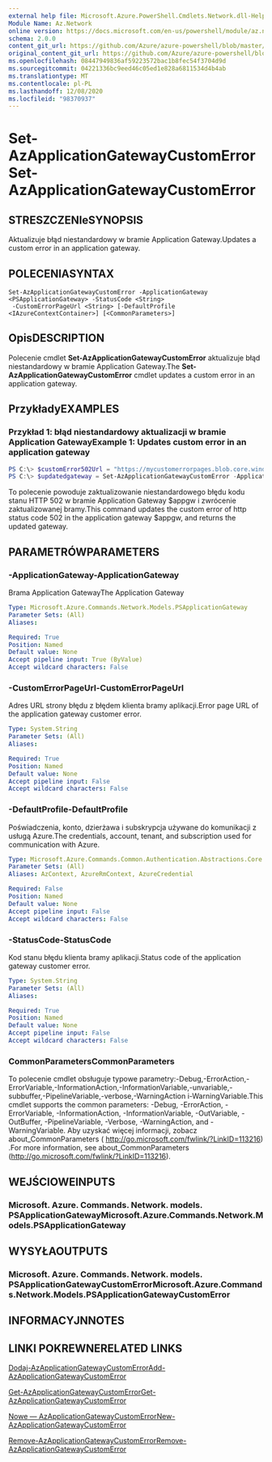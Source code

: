 ```yaml
---
external help file: Microsoft.Azure.PowerShell.Cmdlets.Network.dll-Help.xml
Module Name: Az.Network
online version: https://docs.microsoft.com/en-us/powershell/module/az.network/set-azapplicationgatewaycustomerror
schema: 2.0.0
content_git_url: https://github.com/Azure/azure-powershell/blob/master/src/Network/Network/help/Set-AzApplicationGatewayCustomError.md
original_content_git_url: https://github.com/Azure/azure-powershell/blob/master/src/Network/Network/help/Set-AzApplicationGatewayCustomError.md
ms.openlocfilehash: 08447949836af59223572bac1b8fec54f3704d9d
ms.sourcegitcommit: 04221336bc9eed46c05ed1e828a6811534d4b4ab
ms.translationtype: MT
ms.contentlocale: pl-PL
ms.lasthandoff: 12/08/2020
ms.locfileid: "98370937"
---
```

# <span data-ttu-id="28b8a-101">Set-AzApplicationGatewayCustomError</span><span class="sxs-lookup"><span data-stu-id="28b8a-101">Set-AzApplicationGatewayCustomError</span></span>

## <span data-ttu-id="28b8a-102">STRESZCZENIe</span><span class="sxs-lookup"><span data-stu-id="28b8a-102">SYNOPSIS</span></span>
<span data-ttu-id="28b8a-103">Aktualizuje błąd niestandardowy w bramie Application Gateway.</span><span class="sxs-lookup"><span data-stu-id="28b8a-103">Updates a custom error in an application gateway.</span></span>

## <span data-ttu-id="28b8a-104">POLECENIA</span><span class="sxs-lookup"><span data-stu-id="28b8a-104">SYNTAX</span></span>

```
Set-AzApplicationGatewayCustomError -ApplicationGateway <PSApplicationGateway> -StatusCode <String>
 -CustomErrorPageUrl <String> [-DefaultProfile <IAzureContextContainer>] [<CommonParameters>]
```

## <span data-ttu-id="28b8a-105">Opis</span><span class="sxs-lookup"><span data-stu-id="28b8a-105">DESCRIPTION</span></span>
<span data-ttu-id="28b8a-106">Polecenie cmdlet **Set-AzApplicationGatewayCustomError** aktualizuje błąd niestandardowy w bramie Application Gateway.</span><span class="sxs-lookup"><span data-stu-id="28b8a-106">The **Set-AzApplicationGatewayCustomError** cmdlet updates a custom error in an application gateway.</span></span>

## <span data-ttu-id="28b8a-107">Przykłady</span><span class="sxs-lookup"><span data-stu-id="28b8a-107">EXAMPLES</span></span>

### <span data-ttu-id="28b8a-108">Przykład 1: błąd niestandardowy aktualizacji w bramie Application Gateway</span><span class="sxs-lookup"><span data-stu-id="28b8a-108">Example 1: Updates custom error in an application gateway</span></span>
```powershell
PS C:\> $customError502Url = "https://mycustomerrorpages.blob.core.windows.net/errorpages/502.htm"
PS C:\> $updatedgateway = Set-AzApplicationGatewayCustomError -ApplicationGateway $appgw -StatusCode HttpStatus502 -CustomErrorPageUrl $customError502Url
```

<span data-ttu-id="28b8a-109">To polecenie powoduje zaktualizowanie niestandardowego błędu kodu stanu HTTP 502 w bramie Application Gateway $appgw i zwrócenie zaktualizowanej bramy.</span><span class="sxs-lookup"><span data-stu-id="28b8a-109">This command updates the custom error of http status code 502 in the application gateway $appgw, and returns the updated gateway.</span></span>

## <span data-ttu-id="28b8a-110">PARAMETRÓW</span><span class="sxs-lookup"><span data-stu-id="28b8a-110">PARAMETERS</span></span>

### <span data-ttu-id="28b8a-111">-ApplicationGateway</span><span class="sxs-lookup"><span data-stu-id="28b8a-111">-ApplicationGateway</span></span>
<span data-ttu-id="28b8a-112">Brama Application Gateway</span><span class="sxs-lookup"><span data-stu-id="28b8a-112">The Application Gateway</span></span>

```yaml
Type: Microsoft.Azure.Commands.Network.Models.PSApplicationGateway
Parameter Sets: (All)
Aliases:

Required: True
Position: Named
Default value: None
Accept pipeline input: True (ByValue)
Accept wildcard characters: False
```

### <span data-ttu-id="28b8a-113">-CustomErrorPageUrl</span><span class="sxs-lookup"><span data-stu-id="28b8a-113">-CustomErrorPageUrl</span></span>
<span data-ttu-id="28b8a-114">Adres URL strony błędu z błędem klienta bramy aplikacji.</span><span class="sxs-lookup"><span data-stu-id="28b8a-114">Error page URL of the application gateway customer error.</span></span>

```yaml
Type: System.String
Parameter Sets: (All)
Aliases:

Required: True
Position: Named
Default value: None
Accept pipeline input: False
Accept wildcard characters: False
```

### <span data-ttu-id="28b8a-115">-DefaultProfile</span><span class="sxs-lookup"><span data-stu-id="28b8a-115">-DefaultProfile</span></span>
<span data-ttu-id="28b8a-116">Poświadczenia, konto, dzierżawa i subskrypcja używane do komunikacji z usługą Azure.</span><span class="sxs-lookup"><span data-stu-id="28b8a-116">The credentials, account, tenant, and subscription used for communication with Azure.</span></span>

```yaml
Type: Microsoft.Azure.Commands.Common.Authentication.Abstractions.Core.IAzureContextContainer
Parameter Sets: (All)
Aliases: AzContext, AzureRmContext, AzureCredential

Required: False
Position: Named
Default value: None
Accept pipeline input: False
Accept wildcard characters: False
```

### <span data-ttu-id="28b8a-117">-StatusCode</span><span class="sxs-lookup"><span data-stu-id="28b8a-117">-StatusCode</span></span>
<span data-ttu-id="28b8a-118">Kod stanu błędu klienta bramy aplikacji.</span><span class="sxs-lookup"><span data-stu-id="28b8a-118">Status code of the application gateway customer error.</span></span>

```yaml
Type: System.String
Parameter Sets: (All)
Aliases:

Required: True
Position: Named
Default value: None
Accept pipeline input: False
Accept wildcard characters: False
```

### <span data-ttu-id="28b8a-119">CommonParameters</span><span class="sxs-lookup"><span data-stu-id="28b8a-119">CommonParameters</span></span>
<span data-ttu-id="28b8a-120">To polecenie cmdlet obsługuje typowe parametry:-Debug,-ErrorAction,-ErrorVariable,-InformationAction,-InformationVariable,-unvariable,-subbuffer,-PipelineVariable,-verbose,-WarningAction i-WarningVariable.</span><span class="sxs-lookup"><span data-stu-id="28b8a-120">This cmdlet supports the common parameters: -Debug, -ErrorAction, -ErrorVariable, -InformationAction, -InformationVariable, -OutVariable, -OutBuffer, -PipelineVariable, -Verbose, -WarningAction, and -WarningVariable.</span></span> <span data-ttu-id="28b8a-121">Aby uzyskać więcej informacji, zobacz about_CommonParameters ( http://go.microsoft.com/fwlink/?LinkID=113216) .</span><span class="sxs-lookup"><span data-stu-id="28b8a-121">For more information, see about_CommonParameters (http://go.microsoft.com/fwlink/?LinkID=113216).</span></span>

## <span data-ttu-id="28b8a-122">WEJŚCIOWE</span><span class="sxs-lookup"><span data-stu-id="28b8a-122">INPUTS</span></span>

### <span data-ttu-id="28b8a-123">Microsoft. Azure. Commands. Network. models. PSApplicationGateway</span><span class="sxs-lookup"><span data-stu-id="28b8a-123">Microsoft.Azure.Commands.Network.Models.PSApplicationGateway</span></span>

## <span data-ttu-id="28b8a-124">WYSYŁA</span><span class="sxs-lookup"><span data-stu-id="28b8a-124">OUTPUTS</span></span>

### <span data-ttu-id="28b8a-125">Microsoft. Azure. Commands. Network. models. PSApplicationGatewayCustomError</span><span class="sxs-lookup"><span data-stu-id="28b8a-125">Microsoft.Azure.Commands.Network.Models.PSApplicationGatewayCustomError</span></span>

## <span data-ttu-id="28b8a-126">INFORMACYJN</span><span class="sxs-lookup"><span data-stu-id="28b8a-126">NOTES</span></span>

## <span data-ttu-id="28b8a-127">LINKI POKREWNE</span><span class="sxs-lookup"><span data-stu-id="28b8a-127">RELATED LINKS</span></span>

[<span data-ttu-id="28b8a-128">Dodaj-AzApplicationGatewayCustomError</span><span class="sxs-lookup"><span data-stu-id="28b8a-128">Add-AzApplicationGatewayCustomError</span></span>](./Add-AzApplicationGatewayCustomError.md)

[<span data-ttu-id="28b8a-129">Get-AzApplicationGatewayCustomError</span><span class="sxs-lookup"><span data-stu-id="28b8a-129">Get-AzApplicationGatewayCustomError</span></span>](./Get-AzApplicationGatewayCustomError.md)

[<span data-ttu-id="28b8a-130">Nowe — AzApplicationGatewayCustomError</span><span class="sxs-lookup"><span data-stu-id="28b8a-130">New-AzApplicationGatewayCustomError</span></span>](./New-AzApplicationGatewayCustomError.md)

[<span data-ttu-id="28b8a-131">Remove-AzApplicationGatewayCustomError</span><span class="sxs-lookup"><span data-stu-id="28b8a-131">Remove-AzApplicationGatewayCustomError</span></span>](./Remove-AzApplicationGatewayCustomError.md)
